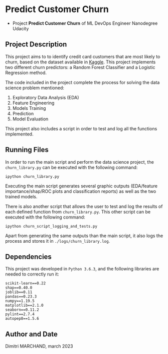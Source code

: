 # Predict Customer Churn

- Project **Predict Customer Churn** of ML DevOps Engineer Nanodegree Udacity

## Project Description
This project aims to to identify credit card customers that are most likely to churn, based on the dataset available in [Kaggle](https://www.kaggle.com/sakshigoyal7/credit-card-customers). This project implements two different churn predictors: a Random Forest Classifier and a Logistic Regression method.

The code included in the project complete the process for solving the data science problem mentioned:

1. Exploratory Data Analysis (EDA)
2. Feature Engineering
3. Models Training
4. Prediction
5. Model Evaluation

This project also includes a script in order to test and log all the functions implemented.


## Running Files
In order to run the main script and perform the data science project, the `churn_library.py` can be executed with the following command:

```
ipython churn_library.py
```

Executing the main script generates several graphic outputs (EDA/feature importance/shap/ROC plots and classification reports) as well as the two trained models.

There is also another script that allows the user to test and log the results of each defined function from `churn_library.py`. This other script can be executed with the following command:

```
ipython churn_script_logging_and_tests.py
```

Apart from generating the same outputs than the main script, it also logs the process and stores it in `./logs/churn_library.log`.


## Dependencies

This project was developed in `Python 3.6.3`, and the following libraries are needed to correctly run it:

```
scikit-learn==0.22       
shap==0.40.0     
joblib==0.11
pandas==0.23.3
numpy==1.19.5 
matplotlib==2.1.0      
seaborn==0.11.2
pylint==2.7.4
autopep8==1.5.6
```


## Author and Date

Dimitri MARCHAND, march 2023
